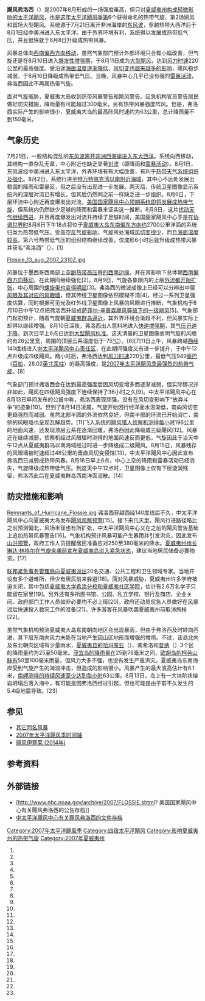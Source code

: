 **飓风弗洛西**（）是2007年8月形成的一场强度虽高，但只对[夏威夷州构成轻微影响的](../Page/夏威夷州.md "wikilink")[太平洋飓风](https://zh.wikipedia.org/wiki/太平洋飓风季 "wikilink")，也是[这年太平洋飓风季第](https://zh.wikipedia.org/wiki/2007年太平洋飓风季 "wikilink")6个获得命名的热带气旋、第2场飓风和首场大型飓风。系统源于7月21日离开非洲海岸的[东风波](https://zh.wikipedia.org/wiki/东风波 "wikilink")，穿越热带大西洋后于8月1日经中美洲进入东太平洋。由于外界环境有利，系统得以发展成热带低气压，并且很快就于8月8日升级成热带风暴。

风暴总体向[西南偏西方向移动](../Page/罗盘方位.md "wikilink")，虽然气象部门预计外部环境只会有小幅改善，但气旋还是在8月10日进入[爆发性增强期](../Page/快速增强.md "wikilink")，于8月11日成为[大型飓风](https://zh.wikipedia.org/wiki/热带气旋风级 "wikilink")，达到[风力时速](https://zh.wikipedia.org/wiki/最大持续风速 "wikilink")220公里的最高强度。受沿途[海面温度逐渐降低](https://zh.wikipedia.org/wiki/海面温度 "wikilink")、[风切变也越来越多的影响](../Page/风切变.md "wikilink")，飓风稳步减弱，于8月16日降级成热带低气压。当晚，风暴中心几乎已没有强烈[雷暴活动](../Page/雷暴.md "wikilink")，弗洛西因此不再属热带气旋。

面对气旋威胁，夏威夷大岛收到热带风暴警告和飓风警告。应急机构官员警告居民做好防灾措施，降雨量有可能超过300毫米，另有热带风暴强度阵风。但是，弗洛西实际产生的影响很小，夏威夷大岛的最高阵风时速约为63公里，总计降雨量不到150毫米。

## 气象历史

7月21日，一股结构混乱的[东风波离开非洲西海岸进入东大西洋](https://zh.wikipedia.org/wiki/东风波 "wikilink")。系统向西移动，其结构一直杂乱无章，中心附近也缺乏显著[对流](https://zh.wikipedia.org/wiki/对流 "wikilink")（即降雨和[雷暴活动](../Page/雷暴.md "wikilink")）。8月1日，东风波经中美洲进入东太平洋，外界环境有有大幅改善，有利于[热带天气系统组织及强化](https://zh.wikipedia.org/wiki/热带气旋 "wikilink")。8月2日，系统行进至[特万特佩克湾以南附近海域](https://zh.wikipedia.org/wiki/特万特佩克湾 "wikilink")，其中心不远处发展出稳固的降雨和雷暴区，但之后没有出现进一步发展。两天后，传统卫星图像显示系统内的深层对流已有增长，但其后仍然同之前一样缺乏进一步组织。8月6日，下层环流中心附近再度爆发出对流，[美国国家飓风中心预期系统即将发展成热带气旋](https://zh.wikipedia.org/wiki/国家飓风中心 "wikilink")，但系统内仍然缺少足够的降雨和雷暴来证实这一推断。8月8日，这片[扰动天气继续西进](https://zh.wikipedia.org/wiki/热带扰动 "wikilink")，并且再度爆发出对流并持续了足够时间，美国画家飓风中心于是在[协调世界时](../Page/协调世界时.md "wikilink")8月8日下午18点将位于[夏威夷大岛东南偏东方向约](https://zh.wikipedia.org/wiki/夏威夷岛 "wikilink")2700公里洋面的系统归类为热带低气压。受高空[反气旋影响](https://zh.wikipedia.org/wiki/反气旋 "wikilink")，气旋所处海域[风切变很少](../Page/风切变.md "wikilink")，而且[海面温度较高](https://zh.wikipedia.org/wiki/海面温度 "wikilink")，第六号热带低气压的组织结构继续改善，仅成形6小时后就升级成热带风暴并获名“弗洛西”（）。\[1\]

[Flossie_13_aug_2007_2310Z.jpg](https://zh.wikipedia.org/wiki/File:Flossie_13_aug_2007_2310Z.jpg "fig:Flossie_13_aug_2007_2310Z.jpg")

风暴位于墨西哥西南部上空[副热带高压脊的西南边缘](https://zh.wikipedia.org/wiki/副热带高压脊 "wikilink")，并在其影响下总体朝[西南偏西方向移动](../Page/罗盘方位.md "wikilink")，在此期间继续强化\[2\]。8月9日，气旋各象限内的上层[外流都开始扩张](https://zh.wikipedia.org/wiki/外流_\(气象学\) "wikilink")，中心周围的[螺旋带也变得明显](../Page/雨带.md "wikilink")\[3\]。弗洛西的微波成像上已经可以分辨出中层[风眼及其对应的风眼墙](https://zh.wikipedia.org/wiki/风眼 "wikilink")，但其传统卫星图像依然模糊不清\[4\]。经过一系列卫星强度估算，同时根据可见光及红外线卫星图像上风暴的风眼进行推断，气象机构于8月10日中午12点把弗洛西升级成[萨菲尔-辛普森飓风等级下的一级飓风](https://zh.wikipedia.org/wiki/萨菲尔-辛普森飓风等级 "wikilink")\[5\]。气象部门起初预计，随着气旋朝[夏威夷群岛逼近](https://zh.wikipedia.org/wiki/夏威夷群岛 "wikilink")，其外界环境会渐趋不利，但风暴实际上却得以继续增强。8月10日深夜，弗洛西出人意料地进入[快速增强期](../Page/快速增强.md "wikilink")，其[气压迅速下降](../Page/气压.md "wikilink")，到次日早上6点已达到[大型飓风标准](https://zh.wikipedia.org/wiki/热带气旋风级 "wikilink")。这天清晨的卫星图像表明气旋的风眼约有28公里宽，周围的顶层云系温度低于-75[°C](https://zh.wikipedia.org/wiki/摄氏度 "wikilink")）。\[6\]\[7\]11日上午，风暴跨越[西经](../Page/经度.md "wikilink")140度线进入[中太平洋飓风中心责任区](https://zh.wikipedia.org/wiki/中太平洋飓风中心 "wikilink")，在此期间强度又有进一步提升，于中午12点升级成四级飓风。两小时后，弗洛西达到[风力时速](https://zh.wikipedia.org/wiki/最大持续风速 "wikilink")220公里，最低气压949[毫巴](../Page/巴.md "wikilink")（[百帕](../Page/帕斯卡.md "wikilink")，28.02[英寸汞柱](https://zh.wikipedia.org/wiki/英寸汞柱 "wikilink")）的最高强度，是[2007年太平洋飓风季最强烈的热带气旋](https://zh.wikipedia.org/wiki/2007年太平洋飓风季 "wikilink")。\[8\]

气象部门预计弗洛西会在达到最高强度后因风切变增多而逐渐减弱，但实际情况并非如此，飓风在四级飓风强度下连续保持了36小时之久\[9\]。中太平洋飓风中心在8月13日早间发布的公报中称，弗洛西表现顽强，没有在风切变影响下“放弃斗争”的迹象\[10\]。但到了8月14日凌晨，气旋开始因行经洋面水温渐低，南向风切变更趋强烈而减弱。虽然北部半圆的外流依然良好，但南半部的环流已开始消亡，南侧的风眼墙也呈现瓦解趋势。\[11\]飞入系统的[飓风猎人侦察机测得每小时](../Page/飓风猎人.md "wikilink")196公里的地面风速，还发现顶层云系在逐渐回暖，弗洛西因此降级成三级飓风\[12\]。风暴还在继续减弱，侦察机经过风眼墙时测得的地面风速反而更低，气旋因此于当天中午12点从夏威夷群岛以南海域经过时进一步降级成二级飓风。8月15日，风暴残存的风眼墙被时速超过48公里的垂直风切变侵蚀\[13\]，中太平洋飓风中心因此宣布弗洛西已减弱成热带风暴。8月16日早上6点，中心上空的降雨和雷暴活动已经消失，气旋降级成热带低气压。到这天中午12点时，卫星图像上仅有下层漩涡残留，弗洛西此后在夏威夷群岛西南洋面消散。\[14\]

## 防灾措施和影响

[Remnants_of_Hurricane_Flossie.jpg](https://zh.wikipedia.org/wiki/File:Remnants_of_Hurricane_Flossie.jpg "fig:Remnants_of_Hurricane_Flossie.jpg")
弗洛西穿越西经140度线后不久，中太平洋飓风中心向夏威夷大岛发布[飓风观察预警](https://zh.wikipedia.org/wiki/热带气旋警告 "wikilink")\[15\]。接下来几天里，飓风行进路径略比之前预测偏北，风场半径也有所扩张，中太平洋飓风中心又在之前的飓风警告基础上追加热带风暴警告\[16\]。气象机构预计风暴可能产生暴雨并引发洪灾，因此发布[山洪预警](https://zh.wikipedia.org/wiki/山洪预警 "wikilink")，政府工作人员提醒居民准备应对250至380毫米的降水。[夏威夷州州长](https://zh.wikipedia.org/wiki/夏威夷州州长 "wikilink")[琳达·林格尔在气旋来袭前宣布夏威夷岛进入](https://zh.wikipedia.org/wiki/琳达·林格尔 "wikilink")[紧急状态](https://zh.wikipedia.org/wiki/紧急状态 "wikilink")，建议当地居民储备必要物资。\[17\]

[联邦紧急事务管理局向夏威夷派出](https://zh.wikipedia.org/wiki/联邦紧急事务管理局 "wikilink")20名交通、公共工程和卫生领域专家。当地开设有多个避难所，但少有居民前来躲避\[18\]。面对风暴威胁，夏威夷州许多学府被迫关闭，其中包括[夏威夷大学希洛分校和](https://zh.wikipedia.org/wiki/夏威夷大学希洛分校 "wikilink")[夏威夷社区学院](https://zh.wikipedia.org/wiki/夏威夷社区学院 "wikilink")，估计有2.6万名学子只能留在家里\[19\]。另外还有多所图书馆、公园、私立学校、银行及商店、企业关闭。政府部门工作人员如非必要均不必上班\[20\]，政府还动员应急人员做好在风暴过后快速投入救灾工作的准备\[21\]。许多游客在风暴吹袭夏威夷州前取消旅程\[22\]。

虽然气象机构预测夏威夷大岛东南朝向地区会出现暴雨，但由于弗洛西及时转向西进，其下层东南向风力未能在当地产生因山区地形而增强的增雨。不过，该岛北向及东北朝向区域有少量雨水，[夏威夷县的](https://zh.wikipedia.org/wiki/夏威夷县 "wikilink")[哈玛库亚](https://zh.wikipedia.org/wiki/哈玛库亚 "wikilink")（）、南希洛和[普纳](https://zh.wikipedia.org/wiki/普纳_\(夏威夷州\) "wikilink")（）3个区的降雨量约为25至50毫米。[茂宜岛的降雨量在](https://zh.wikipedia.org/wiki/茂宜岛 "wikilink")25到76毫米之间，[欧胡岛的](https://zh.wikipedia.org/wiki/欧胡岛 "wikilink")[柯劳山脉有](https://zh.wikipedia.org/wiki/柯劳山脉 "wikilink")50至100毫米雨量，但风力大多不强，也没有发生严重洪灾。夏威夷岛东南海岸受到气旋产生的海浪冲击，但造成的影响很小。风暴产生的最大浪高估计有6.1米，[南岬测得的持续风速至少达到每小时](https://zh.wikipedia.org/wiki/卡蕾亚 "wikilink")63公里。8月13日，岛上有一大块阶状熔岩坍塌后落入海中，有可能是因弗洛西经过引起，但也可能是由于前不久发生的5.4级地震导致。\[23\]

## 参见

  - [其它同名风暴](https://zh.wikipedia.org/wiki/热带风暴弗洛西 "wikilink")
  - [2007年太平洋飓风季时间轴](../Page/2007年太平洋飓风季时间轴.md "wikilink")
  - [飓风伊塞莱
    (2014年)](https://zh.wikipedia.org/wiki/飓风伊塞莱_\(2014年\) "wikilink")

## 参考资料

## 外部链接

  - \[<http://www.nhc.noaa.gov/archive/2007/FLOSSIE.shtml>?
    美国国家飓风中心有关飓风弗洛西的公告存档\]\]
  - [中太平洋飓风中心有关飓风弗洛西的文件存档](http://www.prh.noaa.gov/cphc/tcpages/archive.php?stormid=EP092007)

[Category:2007年太平洋颶風季](https://zh.wikipedia.org/wiki/Category:2007年太平洋颶風季 "wikilink")
[Category:四级太平洋飓风](https://zh.wikipedia.org/wiki/Category:四级太平洋飓风 "wikilink")
[Category:影响夏威夷州的热带气旋](https://zh.wikipedia.org/wiki/Category:影响夏威夷州的热带气旋 "wikilink")
[Category:2007年夏威夷州](https://zh.wikipedia.org/wiki/Category:2007年夏威夷州 "wikilink")

1.

2.

3.

4.

5.
6.

7.

8.
9.
10.

11.

12.

13.

14.
15.
16.

17.

18.

19.

20.

21.

22.

23.